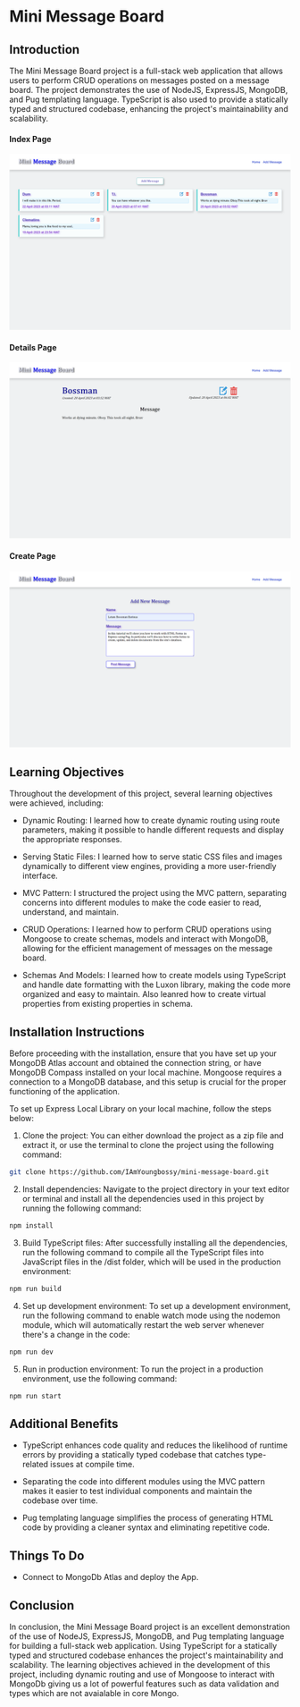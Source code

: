 # Mini Message Board

## Introduction

The Mini Message Board project is a full-stack web application that allows users to perform CRUD operations on messages posted on a message board. The project demonstrates the use of NodeJS, ExpressJS, MongoDB, and Pug templating language. TypeScript is also used to provide a statically typed and structured codebase, enhancing the project's maintainability and scalability.

#### Index Page

![homepage](screenshots/index-page.png)

#### Details Page

![details page](screenshots/details-page.png)

#### Create Page

![create page](screenshots/create-page.png)

## Learning Objectives

Throughout the development of this project, several learning objectives were achieved, including:

- Dynamic Routing: I learned how to create dynamic routing using route parameters, making it possible to handle different requests and display the appropriate responses.

- Serving Static Files: I learned how to serve static CSS files and images dynamically to different view engines, providing a more user-friendly interface.

- MVC Pattern: I structured the project using the MVC pattern, separating concerns into different modules to make the code easier to read, understand, and maintain.

- CRUD Operations: I learned how to perform CRUD operations using Mongoose to create schemas, models and interact with MongoDB, allowing for the efficient management of messages on the message board.

- Schemas And Models: I learned how to create models using TypeScript and handle date formatting with the Luxon library, making the code more organized and easy to maintain. Also leanred how to create virtual properties from existing properties in schema.

## Installation Instructions

Before proceeding with the installation, ensure that you have set up your MongoDB Atlas account and obtained the connection string, or have MongoDB Compass installed on your local machine. Mongoose requires a connection to a MongoDB database, and this setup is crucial for the proper functioning of the application.

To set up Express Local Library on your local machine, follow the steps below:

1. Clone the project: You can either download the project as a zip file and extract it, or use the terminal to clone the project using the following command:

```bash
git clone https://github.com/IAmYoungbossy/mini-message-board.git
```

2. Install dependencies: Navigate to the project directory in your text editor or terminal and install all the dependencies used in this project by running the following command:

```bash
npm install
```

3. Build TypeScript files: After successfully installing all the dependencies, run the following command to compile all the TypeScript files into JavaScript files in the /dist folder, which will be used in the production environment:

```bash
npm run build
```

4. Set up development environment: To set up a development environment, run the following command to enable watch mode using the nodemon module, which will automatically restart the web server whenever there's a change in the code:

```bash
npm run dev
```

5. Run in production environment: To run the project in a production environment, use the following command:

```bash
npm run start
```

## Additional Benefits

- TypeScript enhances code quality and reduces the likelihood of runtime errors by providing a statically typed codebase that catches type-related issues at compile time.

- Separating the code into different modules using the MVC pattern makes it easier to test individual components and maintain the codebase over time.

- Pug templating language simplifies the process of generating HTML code by providing a cleaner syntax and eliminating repetitive code.

## Things To Do

- Connect to MongoDb Atlas and deploy the App.

## Conclusion

In conclusion, the Mini Message Board project is an excellent demonstration of the use of NodeJS, ExpressJS, MongoDB, and Pug templating language for building a full-stack web application. Using TypeScript for a statically typed and structured codebase enhances the project's maintainability and scalability. The learning objectives achieved in the development of this project, including dynamic routing and use of Mongoose to interact with MongoDb giving us a lot of powerful features such as data validation and types which are not avaialable in core Mongo.
